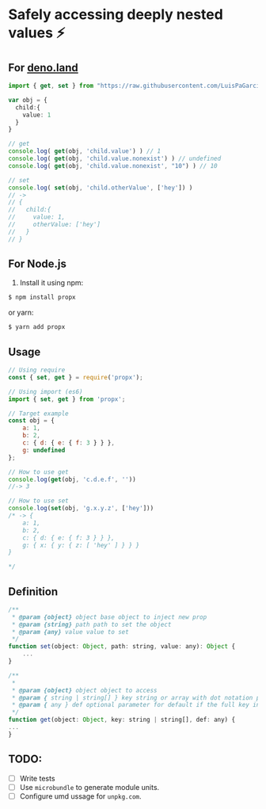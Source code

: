# Safely accessing deeply nested values ⚡️

## For [deno.land](https://deno.land/) 

```typescript
import { get, set } from "https://raw.githubusercontent.com/LuisPaGarcia/propx/master/mod.ts";

var obj = {
  child:{
    value: 1
  }
}

// get
console.log( get(obj, 'child.value') ) // 1
console.log( get(obj, 'child.value.nonexist') ) // undefined
console.log( get(obj, 'child.value.nonexist', "10") ) // 10

// set
console.log( set(obj, 'child.otherValue', ['hey']) )
// -> 
// {
//   child:{
//     value: 1,
//     otherValue: ['hey']
//   }
// }
```

## For Node.js 

1. Install it using npm:

```bash
$ npm install propx 
```

 or yarn:
```bash
$ yarn add propx 
```

## Usage

```javascript
// Using require
const { set, get } = require('propx');

// Using import (es6)
import { set, get } from 'propx';

// Target example
const obj = {
    a: 1,
    b: 2,
    c: { d: { e: { f: 3 } } },
    g: undefined
};

// How to use get
console.log(get(obj, 'c.d.e.f', ''))
//-> 3

// How to use set
console.log(set(obj, 'g.x.y.z', ['hey']))
/* -> {
    a: 1,
    b: 2,
    c: { d: { e: { f: 3 } } },
    g: { x: { y: { z: [ 'hey' ] } } }
}

*/
```

## Definition

```javascript
/**
 * @param {object} object base object to inject new prop
 * @param {string} path path to set the object
 * @param {any} value value to set
 */
function set(object: Object, path: string, value: any): Object {
    ...
}

/**
 *
 * @param {object} object object to access
 * @param { string | string[] } key string or array with dot notation path
 * @param { any } def optional parameter for default if the full key in path is missing
 */
function get(object: Object, key: string | string[], def: any) {
...
}

```

## TODO:
- [ ] Write tests
- [ ] Use `microbundle` to generate module units.
- [ ] Configure umd ussage for `unpkg.com`.
